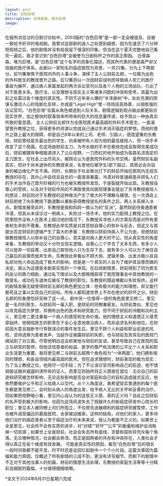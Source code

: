 ```yaml
---
layout: post
title: 白色巨塔
description: 白骨森森，堆为巨塔
image: 
---
```


在我所浏览过的日剧讨论帖中，2003版的“白色巨塔”是一部一定会被提及、且被一致给予好评的电视剧。我曾对这部剧的迷人之处感到疑惑，因为在速览了六分钟短视频之后，他的剧情并没有给我留下很深的印象。但当在这个夏天完整地自己看完一遍后，我才意识到“白色巨塔”会被誉为日剧标杆之作的真正原因。
白骨森森，堆为巨塔，是“白色巨塔”这个名字的具象化描述，而其所代表的便是森严却又扭曲的医疗体系。此剧以一家知名的癌症医院为背景，一共22集，分为上下两部分。前10集聚焦于医院内外的人事斗争，演绎了主人公财前五郎，一位极为出色的外科医生的教授晋升之路。后12集则以一次因财前误判而导致病人死亡的医疗事故为展开，通过病人家属发起的两次诉讼官司以及各个人物的立场站队，引出了对于医患关系，医疗法，以及理想与现实主义等诸多问题的冲突和思考。其最为出彩之处莫过各个维度的真实性。不同于近年来火爆的“半泽直树”中，处处充满的阴谋与激动人心的戏剧化反转，亦或是“Legal High”里一场场惩恶扬善，以弱胜强的诉讼官司，“白色巨塔”全篇从角色塑造到人际关系，剧情逻辑到观点输出都更贴合现实世界，加之极快的叙事效率所带来的巨大的信息量传递，给予观众一种由真实所致的窒息感。
主人公财前五郎作为全医院医术最高超的外科手术医生，一直渴望晋升教授之位，获得更多的资源以完成自己通过手术消灭癌症的梦想。而他的晋升之路上最大的阻碍，却是自己8年以来的上司、老师、引路人，德高望重的东教授。财前曾经是东最出色的学生，向来被所有人视为他的最佳接班人，但一场手术改变了这个局面。在这场由财前主刀，为市长做的手术在极快完成且取得完美成功后，财前被媒体争相报道进入了公众视野。一刀而红的他开始成为各路名流指定的主刀医生，在社会上出尽风头，被舆论认为是医院外科的头号交椅。虽然财前名副其实，但对于尚未退休的东教授来说，名誉地位被学生/部下超过，其势必会对自身的被边缘化产生不满。同时，长期处于社会聚光灯下的财前开始在医院内无视东教授的存在，其内心中自信且自负的一面渐渐暴露，冷漠对待普通病患并把名人们的手术当作自己晋升阶梯的行为也被东教授所发现，于是裂缝开始出现。东教授自尊心的受损，以及对于财前作风的不满致使其向医院理事会提出了另寻教授接班人的想法；财前则对于东教授的这种做法产生了极大的不理解与痛恨。在一次酒会上财前拒绝了向东教授下跪道歉以重新获得教授提名的条件之后，两人关系掉入冰点。剧情发展至此时，东教授是我和妈妈一致认为的“反派”。虽然财前待普通患者冷漠，但其从未误诊过一例病人，失败过一场手术，他的实力配得上教授之位。在院里院外没有人在医术上超过他的情况下，东教授另寻他人的方案反而是对所有患者和生命到不尊重。东教授此举实质是对其受损自尊心的弥补与反击，但这又与其提出否定财前的逻辑产生了莫大的矛盾：东教授以财前待病人不公为由，拒绝财前做教授接班人以弥补自己的自尊心，其实是对病人更大的不公。但从真实性的角度来看，东教授的举动又十分符合现实逻辑。自尊心三个字含了太多东西，有多少人可以放弃一切自尊，出卖自己取悦他人只为生存下去，就有多少人可以为了保住自己最后的自尊而放弃生命。东教授此举看似不顾大局、逻辑矛盾、出发点极小且自私却对他人命运造成了极大的影响，但是是一个真实的人会为了维护其自尊而做的决定。我认为这便是本剧真实性的一个体现。在后续剧情里，财前得到了同为医生的岳父的鼎力相助，通过私下暗访以及大额贿赂获得了医院理事会中其他教授的一致提名，成功在东退休后接任了教授的职位，东教授的围追堵截以失败告终。这样的剧情发展无疑使得财前五郎的角色更加立体：他有极大的能力和理想，却又能行极苟且之事以实现自己的目标。所有人都知道世界上不存在绝对的好坏之分，财前五郎的形象便恰好反映了这一点。
剧中另一位值得一提的角色是里见修二。里见是一名内科医生，与财前同一届入职，是财前的同僚兼密友。与财前类似，里见也以攻克癌症为梦想，并拥有出色的医术和研究能力。但不同于财前的冷酷和功利主义，里见修二更注重每一个病人的感受和生命价值。他的理想主义和道德正义感贯穿始终，他相信医生的职责在于全心全意地救治病人，而非追求名利和地位。在财前因大意且独断专行导致误诊的事件发生后，里见不顾个人利益和职业前途的风险，坚持选择为患者发声，当庭作证揭露财前的失职，也与财前及其背后的医院门阀站到了对立面。尽管他明白这会损害他与财前的友谊，甚至导致自己在医院的孤立与研究的暂停，但他坚信患者的权益、医学的尊严和法律的公平比个人关系和职业生涯更为重要。我将里见修二与财前五郎两个角色视为“一体两面”。他们拥有相同的理想，和各自领域内最高超的医术。但在追求理想时，财前表现的极为现实：为了当上教授之位，他用尽一切手段；为了不让误诊官司影响自己的前途，他不惜销毁证据并威逼利诱所有的证人。而里见则始终将正义感放在首位：无论自己的前途和研究被怎样影响，无论这些影响是否会对家庭和自己的目标造成链式反应，他依然要维护公平和正义给病人以交代。从个人角度说，我希望现实里遇到的每个医生都是里见修二，会时刻从病人的角度出发，给予病人无比的关怀和妥善的治疗。但如果把视野缩小看，里见内心自认为的这些正义感，真的正义吗？自此之后财前的名声受到极大的影响，也因为这场风波失去了觊觎许久的新癌症研发中心院长的职位；里见本人被同僚上司们所孤立，不仅原先进展顺利的癌症研究被暂停，工作也被外调至偏远的基层医院，全家被迫搬家。这样的结局，对他们的家人，更多待他们治疗的癌症患者以至于癌症治疗的未来来说，我认为都是不正义的。如果世上全是里见，社会将不会有实质的进步，对“对错”“好坏”“公平”的衡量和维护会消耗掉一切资源；如果世上全是财前，社会会失去所有底线，贪婪和腐败将充斥每个角落。无论哪种情况，社会都会奔溃。而正是因两者的共存和冲突存在，人类社会才得以真正在各个维度有效发展。
可能是真实性的原因，看完“白色巨塔”后的很长一段时间我都不能平息，时不时还是会回忆起剧中一个个小片段。这篇文章因为篇幅和能力原因，仅概述了所有剧情的三成不到，更没有详写细节。而剩下的剧情中不乏对于其他当事人的刻画，财前的情感生活处理，东教授的家庭生活等等十分精彩且细腻的篇幅，十分值得细细咀嚼。

*全文于2024年8月31日星期六完成
